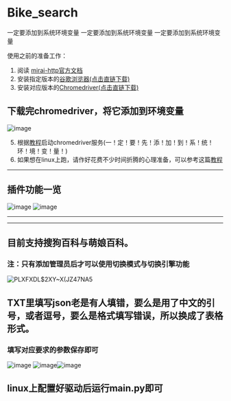 # Bike_search
一定要添加到系统环境变量
一定要添加到系统环境变量
一定要添加到系统环境变量

使用之前的准备工作：
1. 阅读 [mirai-http官方文档](https://github.com/project-mirai/mirai-api-http)
2. 安装指定版本的[谷歌浏览器(点击直链下载)](http://redirector.gvt1.com/edgedl/release2/chrome/acqkdyz3x6ktjenzze3rojk4hs5a_92.0.4515.107/92.0.4515.107_chrome_installer.exe)
3. 安装对应版本的[Chromedriver(点击直链下载)](https://registry.npmmirror.com/-/binary/chromedriver/92.0.4515.107/chromedriver_win32.zip)
## 下载完chromedriver，将它添加到环境变量
![image](https://user-images.githubusercontent.com/93362741/184267115-65c0dd2a-0a09-4e16-8622-078da5be8b70.png)




5. 根据[教程](https://blog.csdn.net/shykevin/article/details/108802053?ops_request_misc=%257B%2522request%255Fid%2522%253A%2522164489415616780271548606%2522%252C%2522scm%2522%253A%252220140713.130102334..%2522%257D&request_id=164489415616780271548606&biz_id=0&utm_medium=distribute.pc_search_result.none-task-blog-2~all~top_positive~default-1-108802053.first_rank_v2_pc_rank_v29&utm_term=selenium%E5%AE%89%E8%A3%85chrome%E9%A9%B1%E5%8A%A8&spm=1018.2226.3001.4187)启动chromedriver服务(一！定！要！先！添！加！到！系！统！环！境！变！量！)
6. 如果想在linux上跑，请作好花费不少时间折腾的心理准备，可以参考这篇[教程](
https://blog.csdn.net/momoda118/article/details/118719610?ops_request_misc=%257B%2522request%255Fid%2522%253A%2522165899137516781667834626%2522%252C%2522scm%2522%253A%252220140713.130102334..%2522%257D&request_id=165899137516781667834626&biz_id=0&utm_medium=distribute.pc_search_result.none-task-blog-2~all~baidu_landing_v2~default-4-118719610-null-null.142^v35^experiment_28w_v1,185^v2^tag_show&utm_term=linux%E5%AE%89%E8%A3%85chromedriver&spm=1018.2226.3001.4187)
***
## 插件功能一览
![image](https://user-images.githubusercontent.com/93362741/181442112-d261e7c0-c29f-4746-98fe-0e5691d90b78.png)
![image](https://user-images.githubusercontent.com/93362741/181445466-5afda7e2-4ae6-40ee-9dd7-f897374b5e4e.png)
***
***
## 目前支持搜狗百科与萌娘百科。
### 注：只有添加管理员后才可以使用切换模式与切换引擎功能
![`PLXFXDL`$2XY~X(JZ47NA5](https://user-images.githubusercontent.com/93362741/181443389-547edcb6-f60d-4b8b-96ec-23e45236738e.png)

## TXT里填写json老是有人填错，要么是用了中文的引号，或者逗号，要么是格式填写错误，所以换成了表格形式。
### 填写对应要求的参数保存即可
![image](https://user-images.githubusercontent.com/93362741/181444602-f80ec4ec-b4c3-42d5-8eca-d769ff318b7a.png)
![image](https://user-images.githubusercontent.com/93362741/181444823-fdd6bedb-c2a0-4d10-b272-2bba8d9ea7ae.png)![image](https://user-images.githubusercontent.com/93362741/181444914-bcf60003-3dc3-4f01-843d-5b3f95d98b87.png)

## linux上配置好驱动后运行main.py即可


